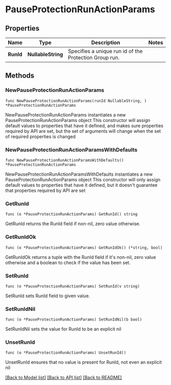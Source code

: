# PauseProtectionRunActionParams

## Properties

Name | Type | Description | Notes
------------ | ------------- | ------------- | -------------
**RunId** | **NullableString** | Specifies a unique run id of the Protection Group run. | 

## Methods

### NewPauseProtectionRunActionParams

`func NewPauseProtectionRunActionParams(runId NullableString, ) *PauseProtectionRunActionParams`

NewPauseProtectionRunActionParams instantiates a new PauseProtectionRunActionParams object
This constructor will assign default values to properties that have it defined,
and makes sure properties required by API are set, but the set of arguments
will change when the set of required properties is changed

### NewPauseProtectionRunActionParamsWithDefaults

`func NewPauseProtectionRunActionParamsWithDefaults() *PauseProtectionRunActionParams`

NewPauseProtectionRunActionParamsWithDefaults instantiates a new PauseProtectionRunActionParams object
This constructor will only assign default values to properties that have it defined,
but it doesn't guarantee that properties required by API are set

### GetRunId

`func (o *PauseProtectionRunActionParams) GetRunId() string`

GetRunId returns the RunId field if non-nil, zero value otherwise.

### GetRunIdOk

`func (o *PauseProtectionRunActionParams) GetRunIdOk() (*string, bool)`

GetRunIdOk returns a tuple with the RunId field if it's non-nil, zero value otherwise
and a boolean to check if the value has been set.

### SetRunId

`func (o *PauseProtectionRunActionParams) SetRunId(v string)`

SetRunId sets RunId field to given value.


### SetRunIdNil

`func (o *PauseProtectionRunActionParams) SetRunIdNil(b bool)`

 SetRunIdNil sets the value for RunId to be an explicit nil

### UnsetRunId
`func (o *PauseProtectionRunActionParams) UnsetRunId()`

UnsetRunId ensures that no value is present for RunId, not even an explicit nil

[[Back to Model list]](../README.md#documentation-for-models) [[Back to API list]](../README.md#documentation-for-api-endpoints) [[Back to README]](../README.md)


